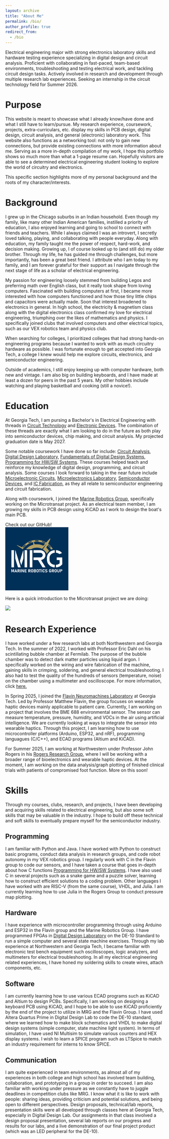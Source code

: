 ```yaml
---
layout: archive
title: "About Me"
permalink: /bio/
author_profile: true
redirect_from:
  - /bio
---
```

Electrical engineering major with strong electronics laboratory skills and hardware testing experience specializing in digital design and circuit analysis. Proficient with collaborating in fast-paced, team-based environments, troubleshooting and testing electrical work, and tackling circuit design tasks. Actively involved in research and development through multiple research lab experiences. Seeking an internship in the circuit technology field for Summer 2026.

Purpose
====
This website is meant to showcase what I already know/have done and what I still have to learn/pursue. My research experience, coursework, projects, extra-curriculars, etc. display my skills in PCB design, digital design, circuit analysis, and general (electronic) laboratory work. This website also functions as a networking tool: not only to gain new connections, but provide existing connections with more information about me. Serving as a more in-depth compilation of my work, I hope this portfolio shows so much more than what a 1-page resume can. Hopefully visitors are able to see a determined electrical engineering student looking to explore the world of circuitry and electronics. 

This specific section highlights more of my personal background and the roots of my character/interests.

Background
====
I grew up in the Chicago suburbs in an Indian household. Even though my family, like many other Indian American families, instilled a priority of education, I also enjoyed learning and going to school to connect with friends and teachers. While I always claimed I was an introvert, I secretly loved talking, playing, and collaborating with people everyday. Along with education, my family taught me the power of respect, hard-work, and decision making. Growing up, I of course looked up to (and still do) my older brother. Through my life, he has guided me through challenges, but more importantly, has been a great best friend. I attribute who I am today to my family, and I am forever grateful for their support as I navigate through the next stage of life as a scholar of electrical engineering. 

My passion for engineering loosely stemmed from building Legos and preferring math over English class, but it really took shape from loving computers. Fascinated with building computers at first, I became more interested with how computers functioned and how those tiny little chips and capacitors were actually made. Soon that interest broadened to electronics in general. In high school, the electricity & magnetism class along with the digital electronics class confirmed my love for electrical engineering, triumphing over the likes of mathematics and physics. I specifically joined clubs that involved computers and other electrical topics, such as our VEX robotics team and physics club. 

When searching for colleges, I prioritized colleges that had strong hands-on engineering programs because I wanted to work with as much circuitry hardware as possible. I was fortunate enough to get accepted into Georgia Tech, a college I knew would help me explore circuits, electronics, and semiconductor engineering. 

Outside of academics, I still enjoy keeping up with computer hardware, both new and vintage. I am also big on building keyboards, and I have made at least a dozen for peers in the past 5 years. My other hobbies include watching and playing basketball and cooking (still a novice!). 


Education
====
At Georgia Tech, I am pursing a Bachelor's in Electrical Engineering with threads in [Circuit Technology](https://ece.gatech.edu/circuit-technology-thread) and [Electronic Devices](https://ece.gatech.edu/electronic-optoelectronic-devices-thread). The combination of these threads are exactly what I am looking to do in the future as both play into semiconductor devices, chip making, and circuit analysis. My projected graduation date is May 2027.

Some notable coursework I have done so far include: [Circuit Analysis](https://ece.gatech.edu/courses/ece2040), [Digital Design Laboratory](https://ece.gatech.edu/courses/ece2031), [Fundamentals of Digital Design Systems](https://ece.gatech.edu/courses/ece2020), [Programming for HW/SW Systems](https://ece.gatech.edu/courses/ece2035). These courses helped teach and reinforce my knowledge of digital design, programming, and circuit analysis. Some courses I look forward to taking in the near future include [Microelectronic Circuits](https://ece.gatech.edu/courses/ece3040), [Microelectronics Laboratory](https://ece.gatech.edu/courses/ece3043), [Semiconductor Devices](https://ece.gatech.edu/courses/ece3450), and [IC Fabrication](https://ece.gatech.edu/courses/ece4452), as they all relate to semiconductor engineering and circuit fabrication.

Along with coursework, I joined the [Marine Robotics Group](https://www.gt-mrg.org/about), specifically working on the Microtransat project. As an electrical team member, I am growing my skills in PCB design using KiCAD as I work to design the boat's main PCB. 

Check out our GitHub!\
[![mrg](/images/mrg.png)](https://github.com/gt-marine-robotics-group) 

Here is a quick introduction to the Microtransat project we are doing:

[![](https://markdown-videos-api.jorgenkh.no/youtube/F39G02bMFhE?si=OtCjlG09Ebsj5nz9)](https://youtu.be/F39G02bMFhE?si=OtCjlG09Ebsj5nz9)

Research Experience
====
I have worked under a few research labs at both Northwestern and Georgia Tech. In the summer of 2022, I worked with Professor Eric Dahl on his scintillating bubble chamber at Fermilab. The purpose of the bubble chamber was to detect dark matter particles using liquid argon. I specifically worked on the wiring and wire fabrication of the machine, gaining skills in crimping, soldering, and general electrical troubleshooting. I also had to test the quality of the hundreds of sensors (temperature, noise) on the chamber using a multimeter and oscilloscope. For more information, click [here.](https://arxiv.org/abs/2207.12400)

In Spring 2025, I joined the [Flavin Neuromachines Laboratory](https://flavinlab.io/) at Georgia Tech. Led by Professor Matthew Flavin, the group focuses on wearable haptic devices mainly applicable to patient care. Currently, I am working on a project that involves the BME 688 environmental sensor. The sensor can measure temperature, pressure, humidity, and VOCs in the air using artificial intelligence. We are currently looking at ways to integrate the sensor into wearable haptics. Through this project, I am learning how to use microcontroller platforms (Arduino, ESP32, and nRF), programming languagues (C/C++), and ECAD programs (Altium and KiCAD). 

For Summer 2025, I am working at Northwestern under Professor John Rogers in his [Rogers Research Group](https://rogersgroup.northwestern.edu/), where I will be working with a broader range of bioelectronics and wearable haptic devices. At the moment, I am working on the data analysis/graph plotting of finished clinical trials with patients of compromised foot function. More on this soon!

Skills
====
Through my courses, clubs, research, and projects, I have been developing and acquiring skills related to electrical engineering, but also some soft skills that may be valuable in the industry. I hope to build off these technical and soft skills to eventually prepare myself for the semiconductor industry.

Programming
----
I am familiar with Python and Java. I have worked with Python to construct basic programs, conduct data analysis in research groups, and code robot autonomy in my VEX robotics group. I regularly work with C in the Flavin group to code our sensors, and I have taken a course that goes in-depth about how C functions [Programming for HW/SW Systems](https://ece.gatech.edu/courses/ece2035). I have also used C in several projects such as a snake game and a puzzle solver, learning how to construct efficient solutions to a coding problem. Other languages I have worked with are RISC-V (from the same course), VHDL, and Julia. I am currently learning how to use Julia in the Rogers Group to conduct pressure map plotting. 

Hardware
----
I have experience with microcontroller programming through using Arduino and ESP32 in the Flavin group and the Marine Robotics Group. I have programmed FPGAs in [Digital Design Laboratory](https://ece.gatech.edu/courses/ece2031) on the DE-10 Standard to run a simple computer and several state machine exercises. Through my lab experience at Northwestern and Georgia Tech, I became familiar with electronic test bench equipment such oscilloscopes, logic analyzers, and multimeters for electrical troubleshooting. In all my electrical engineering related experiences, I have honed my soldering skills to create wires, attach components, etc. 

Software
----
I am currently learning how to use various ECAD programs such as KiCAD and Altium to design PCBs. Specifically, I am working on designing a keyboard PCB using KiCAD, and I hope to be able to use KiCAD proficiently by the end of the project to utilize in MRG and the Flavin Group. I have used Altera Quartus Prime in Digital Design Lab to code the DE-10 standard, where we learned how to make block schematics and VHDL to make digital design systems (simple computer, state machine light system). In terms of simulation, I have used NI Multisim to simulate various counters and HEX display systems. I wish to learn a SPICE program such as LTSpice to match an industry requirement for interns to know SPICE. 

Communication
----
I am quite experienced in team environments, as almost all of my experiences in both college and high school has involved team building, collaboration, and prototyping in a group in order to succeed. I am also familiar with working under pressure as we constantly have to juggle deadlines in competition clubs like MRG. I know what it is like to work with people: sharing ideas, providing criticism and potential solutions, and being open to different perspectives. Design proposals, technical/lab reports, presentation skills were all developed through classes here at Georgia Tech, especially in Digital Design Lab. Our assignments in that class involved a design proposal presentation, several lab reports on our progress and results for our labs, and a live demonstration of our final project product (which was an LED peripheral for the DE-10). 
